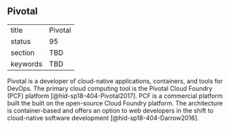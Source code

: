 ## Pivotal


|          |         |
| -------- | ------- |
| title    | Pivotal |
| status   | 95      |
| section  | TBD     |
| keywords | TBD     |



Pivotal is a developer of cloud-native applications, containers, and
tools for DevOps. The primary cloud computing tool is the Pivotal Cloud
Foundry (PCF) platform [@hid-sp18-404-Pivotal2017]. PCF is a commercial
platform built the built on the open-source Cloud Foundry platform. The
architecture is container-based and offers an option to web developers
in the shift to cloud-native software
development [@hid-sp18-404-Darrow2016].
